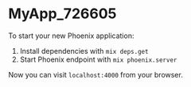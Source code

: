 # MyApp_726605

To start your new Phoenix application:

1. Install dependencies with `mix deps.get`
2. Start Phoenix endpoint with `mix phoenix.server`

Now you can visit `localhost:4000` from your browser.
